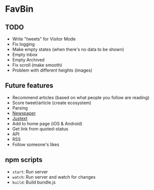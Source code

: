 # FavBin

## TODO

- Write "tweets" for Visitor Mode
- Fix logging
- Make empty states (when there's no data to be shown)
 - Empty inbox
 - Empty Archived
- Fix scroll (make smooth)
 - Problem with different heights (images)

## Future features

- Recommend articles (based on what people you follow are reading)
- Score tweet/article (create ecosystem)
- Parsing
 - [Newspaper](https://github.com/codelucas/newspaper)
 - [Justext](http://corpus.tools/wiki/Justext)
- Add to home page (iOS & Android)
- Get link from quoted-status
- API
- RSS
- Follow someone's likes

## npm scripts

- `start`: Run server
- `watch`: Run server and watch for changes
- `build`: Build bundle.js
